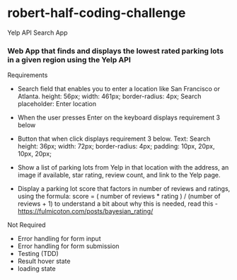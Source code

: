 # robert-half-coding-challenge
Yelp API Search App

### Web App that finds and displays the lowest rated parking lots in a given region using the Yelp API

Requirements
- Search field that enables you to enter a location like San Francisco or Atlanta.
    height: 56px; 
    width: 461px;
    border-radius: 4px;
    Search placeholder: Enter location

- When the user presses Enter on the keyboard displays requirement 3 below
- Button that when click displays requirement 3 below.
    Text: Search
    height: 36px; 
    width: 72px;
    border-radius: 4px;
    padding: 10px, 20px, 10px, 20px;

- Show a list of parking lots from Yelp in that location with the address, an image if available, star rating, review count, and link to the Yelp page.

- Display a parking lot score that factors in number of reviews and ratings, using the formula: score = ( number of reviews * rating ) / (number of reviews + 1) to understand a bit about why this is needed, read this -  https://fulmicoton.com/posts/bayesian_rating/

Not Required
- Error handling for form input
- Error handling for form submission
- Testing (TDD)
- Result hover state
- loading state
